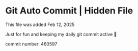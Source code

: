 # Git Auto Commit | Hidden File

This file was added Feb 12, 2025

Just for fun and keeping my daily git commit active 🤪

commit number: 460597
